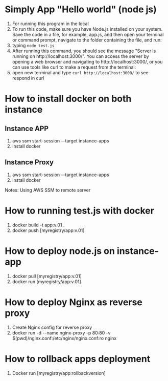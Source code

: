 # Simply App "Hello world" (node js)
1. For running this program in the local
2. To run this code, make sure you have Node.js installed on your system. Save the code in a file, for example, app.js, and then open your terminal or command prompt, navigate to the folder containing the file, and run:
3. typing `node test.js`
4. After running this command, you should see the message "Server is running on http://localhost:3000/". You can access the server by opening a web browser and navigating to http://localhost:3000/, or you can use tools like curl to make a request from the terminal:
5. open new terminal and type `curl http://localhost:3000/` to see respond in curl

# How to install docker on both instance

## Instance APP

1. aws ssm start-session --target instance-apps
2. install docker

## Instance Proxy

1. aws ssm start-session --target instance-apps
2. install docker

Notes:
Using AWS SSM to remote server

# How to running test.js with docker
1. docker build -t app:v.01 .
2. docker push [myregistry/app:v.01]

# How to deploy node.js on instance-app
1. docker pull [myregistry/app:v.01]
2. docker run [myregistry/app:v.01]

# How to deploy Nginx as reverse proxy
1. Create Nginx config for reverse proxy
2. docker run -d --name nginx-proxy -p 80:80 -v $(pwd)/nginx.conf:/etc/nginx/nginx.conf:ro nginx

# How to rollback apps deployment
1. Docker run [myregistry/app:rollbackversion]